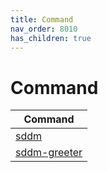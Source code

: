 ```yaml
---
title: Command
nav_order: 8010
has_children: true
---
```



# Command

| Command |
| --- |
| [sddm](https://samwhelp.github.io/note-about-sddm/read/command/sddm.html) |
| [sddm-greeter](https://samwhelp.github.io/note-about-sddm/read/command/sddm-greeter.html) |
